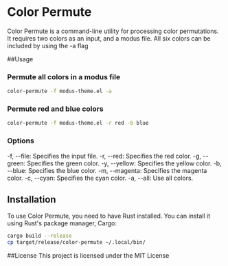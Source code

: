 # Color Permute

Color Permute is a command-line utility for processing color permutations.
It requires two colors as an input, and a modus file. All six colors can be included 
by using the -a flag

##Usage 

### Permute all colors in a modus file

``` sh
color-permute -f modus-theme.el -a

```

### Permute red and blue colors

``` sh
color-permute -f modus-theme.el -r red -b blue

```
### Options
-f, --file: Specifies the input file.
-r, --red: Specifies the red color.
-g, --green: Specifies the green color.
-y, --yellow: Specifies the yellow color.
-b, --blue: Specifies the blue color.
-m, --magenta: Specifies the magenta color.
-c, --cyan: Specifies the cyan color.
-a, --all: Use all colors.

## Installation

To use Color Permute, you need to have Rust installed. You can install it using Rust's package manager, Cargo:

``` sh
cargo build --release
cp target/release/color-permute ~/.local/bin/
```

##License
This project is licensed under the MIT License
